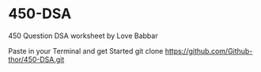 # 450-DSA
450 Question DSA worksheet by Love Babbar

Paste in your Terminal and get Started
git clone https://github.com/Github-thor/450-DSA.git
